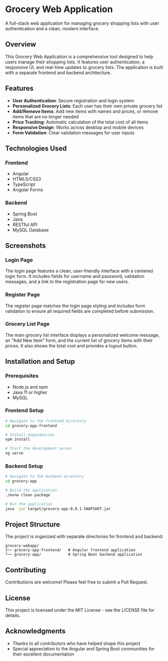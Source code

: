 # Grocery Web Application

A full-stack web application for managing grocery shopping lists with user authentication and a clean, modern interface.

## Overview

This Grocery Web Application is a comprehensive tool designed to help users manage their shopping lists. It features user authentication, a responsive UI, and real-time updates to grocery lists. The application is built with a separate frontend and backend architecture.

## Features

- **User Authentication**: Secure registration and login system
- **Personalized Grocery Lists**: Each user has their own private grocery list
- **Add/Remove Items**: Add new items with names and prices, or remove items that are no longer needed
- **Price Tracking**: Automatic calculation of the total cost of all items
- **Responsive Design**: Works across desktop and mobile devices
- **Form Validation**: Clear validation messages for user inputs

## Technologies Used

### Frontend
- Angular
- HTML5/CSS3
- TypeScript
- Angular Forms

### Backend
- Spring Boot
- Java
- RESTful API
- MySQL Database

## Screenshots

### Login Page
The login page features a clean, user-friendly interface with a centered login form. It includes fields for username and password, validation messages, and a link to the registration page for new users.

### Register Page
The register page matches the login page styling and includes form validation to ensure all required fields are completed before submission.

### Grocery List Page
The main grocery list interface displays a personalized welcome message, an "Add New Item" form, and the current list of grocery items with their prices. It also shows the total cost and provides a logout button.

## Installation and Setup

### Prerequisites
- Node.js and npm
- Java 11 or higher
- MySQL

### Frontend Setup
```bash
# Navigate to the frontend directory
cd grocery-app-frontend

# Install dependencies
npm install

# Start the development server
ng serve
```

### Backend Setup
```bash
# Navigate to the backend directory
cd grocery-app

# Build the application
./mvnw clean package

# Run the application
java -jar target/grocery-app-0.0.1-SNAPSHOT.jar
```

## Project Structure

The project is organized with separate directories for frontend and backend:

```
grocery-webapp/
├── grocery-app-frontend/   # Angular frontend application
└── grocery-app/            # Spring Boot backend application
```

## Contributing

Contributions are welcome! Please feel free to submit a Pull Request.

## License

This project is licensed under the MIT License - see the LICENSE file for details.

## Acknowledgments

- Thanks to all contributors who have helped shape this project
- Special appreciation to the Angular and Spring Boot communities for their excellent documentation
